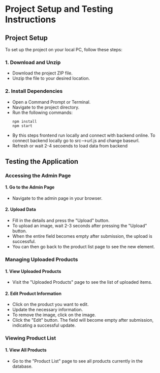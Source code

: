 # Project Setup and Testing Instructions

## Project Setup

To set up the project on your local PC, follow these steps:

### 1. Download and Unzip
- Download the project ZIP file.
- Unzip the file to your desired location.

### 2. Install Dependencies
- Open a Command Prompt or Terminal.
- Navigate to the project directory.
- Run the following commands:
  ```sh
  npm install
  npm start
- By this steps frontend run locally and connect with backend online.
  To connect backend locally go to src-->url.js and change baseurl.
- Refresh or wait 2-4 secoends to load data from backend

## Testing the Application

### Accessing the Admin Page

#### 1. Go to the Admin Page
- Navigate to the admin page in your browser.

#### 2. Upload Data
- Fill in the details and press the "Upload" button.
- To upload an image, wait 2-3 seconds after pressing the "Upload" button.
- When the entire field becomes empty after submission, the upload is successful.
- You can then go back to the product list page to see the new element.

### Managing Uploaded Products

#### 1. View Uploaded Products
- Visit the "Uploaded Products" page to see the list of uploaded items.

#### 2. Edit Product Information
- Click on the product you want to edit.
- Update the necessary information.
- To remove the image, click on the image.
- Click the "Edit" button. The field will become empty after submission, indicating a successful update.

### Viewing Product List

#### 1. View All Products
- Go to the "Product List" page to see all products currently in the database.  